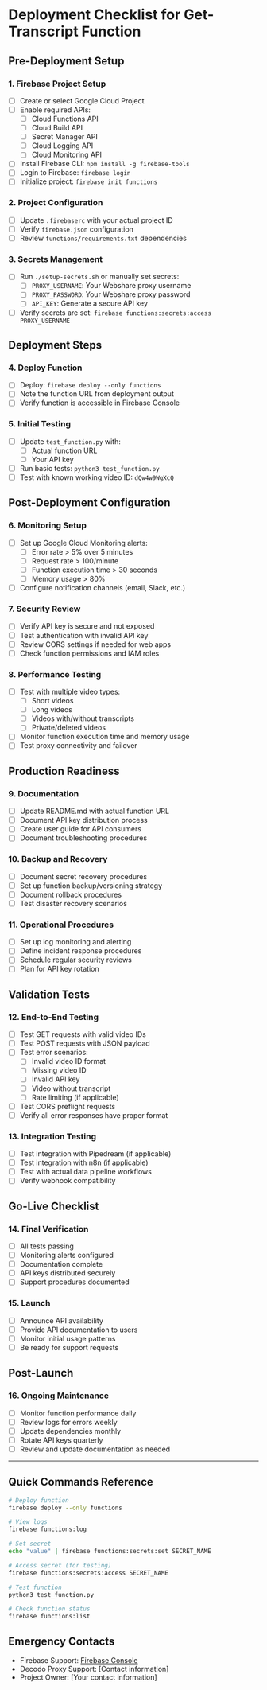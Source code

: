 # Deployment Checklist for Get-Transcript Function

## Pre-Deployment Setup

### 1. Firebase Project Setup
- [ ] Create or select Google Cloud Project
- [ ] Enable required APIs:
  - [ ] Cloud Functions API
  - [ ] Cloud Build API
  - [ ] Secret Manager API
  - [ ] Cloud Logging API
  - [ ] Cloud Monitoring API
- [ ] Install Firebase CLI: `npm install -g firebase-tools`
- [ ] Login to Firebase: `firebase login`
- [ ] Initialize project: `firebase init functions`

### 2. Project Configuration
- [ ] Update `.firebaserc` with your actual project ID
- [ ] Verify `firebase.json` configuration
- [ ] Review `functions/requirements.txt` dependencies

### 3. Secrets Management
- [ ] Run `./setup-secrets.sh` or manually set secrets:
  - [ ] `PROXY_USERNAME`: Your Webshare proxy username
  - [ ] `PROXY_PASSWORD`: Your Webshare proxy password
  - [ ] `API_KEY`: Generate a secure API key
- [ ] Verify secrets are set: `firebase functions:secrets:access PROXY_USERNAME`

## Deployment Steps

### 4. Deploy Function
- [ ] Deploy: `firebase deploy --only functions`
- [ ] Note the function URL from deployment output
- [ ] Verify function is accessible in Firebase Console

### 5. Initial Testing
- [ ] Update `test_function.py` with:
  - [ ] Actual function URL
  - [ ] Your API key
- [ ] Run basic tests: `python3 test_function.py`
- [ ] Test with known working video ID: `dQw4w9WgXcQ`

## Post-Deployment Configuration

### 6. Monitoring Setup
- [ ] Set up Google Cloud Monitoring alerts:
  - [ ] Error rate > 5% over 5 minutes
  - [ ] Request rate > 100/minute
  - [ ] Function execution time > 30 seconds
  - [ ] Memory usage > 80%
- [ ] Configure notification channels (email, Slack, etc.)

### 7. Security Review
- [ ] Verify API key is secure and not exposed
- [ ] Test authentication with invalid API key
- [ ] Review CORS settings if needed for web apps
- [ ] Check function permissions and IAM roles

### 8. Performance Testing
- [ ] Test with multiple video types:
  - [ ] Short videos
  - [ ] Long videos
  - [ ] Videos with/without transcripts
  - [ ] Private/deleted videos
- [ ] Monitor function execution time and memory usage
- [ ] Test proxy connectivity and failover

## Production Readiness

### 9. Documentation
- [ ] Update README.md with actual function URL
- [ ] Document API key distribution process
- [ ] Create user guide for API consumers
- [ ] Document troubleshooting procedures

### 10. Backup and Recovery
- [ ] Document secret recovery procedures
- [ ] Set up function backup/versioning strategy
- [ ] Document rollback procedures
- [ ] Test disaster recovery scenarios

### 11. Operational Procedures
- [ ] Set up log monitoring and alerting
- [ ] Define incident response procedures
- [ ] Schedule regular security reviews
- [ ] Plan for API key rotation

## Validation Tests

### 12. End-to-End Testing
- [ ] Test GET requests with valid video IDs
- [ ] Test POST requests with JSON payload
- [ ] Test error scenarios:
  - [ ] Invalid video ID format
  - [ ] Missing video ID
  - [ ] Invalid API key
  - [ ] Video without transcript
  - [ ] Rate limiting (if applicable)
- [ ] Test CORS preflight requests
- [ ] Verify all error responses have proper format

### 13. Integration Testing
- [ ] Test integration with Pipedream (if applicable)
- [ ] Test integration with n8n (if applicable)
- [ ] Test with actual data pipeline workflows
- [ ] Verify webhook compatibility

## Go-Live Checklist

### 14. Final Verification
- [ ] All tests passing
- [ ] Monitoring alerts configured
- [ ] Documentation complete
- [ ] API keys distributed securely
- [ ] Support procedures documented

### 15. Launch
- [ ] Announce API availability
- [ ] Provide API documentation to users
- [ ] Monitor initial usage patterns
- [ ] Be ready for support requests

## Post-Launch

### 16. Ongoing Maintenance
- [ ] Monitor function performance daily
- [ ] Review logs for errors weekly
- [ ] Update dependencies monthly
- [ ] Rotate API keys quarterly
- [ ] Review and update documentation as needed

---

## Quick Commands Reference

```bash
# Deploy function
firebase deploy --only functions

# View logs
firebase functions:log

# Set secret
echo "value" | firebase functions:secrets:set SECRET_NAME

# Access secret (for testing)
firebase functions:secrets:access SECRET_NAME

# Test function
python3 test_function.py

# Check function status
firebase functions:list
```

## Emergency Contacts

- Firebase Support: [Firebase Console](https://console.firebase.google.com)
- Decodo Proxy Support: [Contact information]
- Project Owner: [Your contact information]
